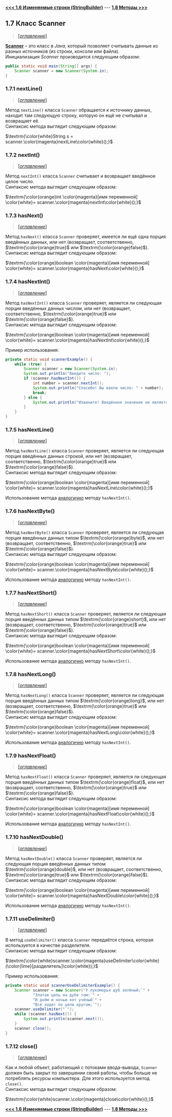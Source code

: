[**<<< 1.6 Изменяемые строки (StringBuilder)**](/conspect/01_06.md/#16-изменяемые-строки-stringbuilder) ---
[**1.8 Методы >>>**](/conspect/01_08.md/#18-методы)

## 1.7 Класс Scanner

> [[_оглавление_]](../README.md/#17-класс-scanner)

[**Scanner**](/conspect/definitions.md/#s) – это класс в _Java_, который позволяет считывать данные из разных источников
(из строки, консоли или файла).  
Инициализация _Scanner_ производится следующим образом:

```java
public static void main(String[] args) {
    Scanner scanner = new Scanner(System.in);
}
```

### 1.7.1 nextLine()

> [[_оглавление_]](../README.md/#17-класс-scanner)

Метод `nextLine()` класса `Scanner` обращается к источнику данных, находит там следующую строку, которую он ещё не
считывал и возвращает её.  
Синтаксис метода выглядит следующим образом:

$\textrm{\color{white}String s = scanner.\color{magenta}nextLine\color{white}();}$

### 1.7.2 nextInt()

> [[_оглавление_]](../README.md/#17-класс-scanner)

Метод `nextInt()` класса `Scanner` считывает и возвращает введённое целое число.  
Синтаксис метода выглядит следующим образом:

$\textrm{\color{orange}int \color{magenta}[имя переменной]
\color{white}= scanner.\color{magenta}nextInt\color{white}();}$

### 1.7.3 hasNext()

> [[_оглавление_]](../README.md/#17-класс-scanner)

Метод `hasNext()` класса `Scanner` проверяет, имеется ли ещё одна порция введённых данных, или нет (возвращает,
соответственно, $\textrm{\color{orange}true}$ или $\textrm{\color{orange}false}$).  
Синтаксис метода выглядит следующим образом:

$\textrm{\color{orange}boolean \color{magenta}[имя переменной]
\color{white}= scanner.\color{magenta}hasNext\color{white}();}$

### 1.7.4 hasNextInt()

> [[_оглавление_]](../README.md/#17-класс-scanner)

Метод `hasNextInt()` класса `Scanner` проверяет, является ли следующая порция введённых данных числом, или нет 
(возвращает, соответственно, $\textrm{\color{orange}true}$ или $\textrm{\color{orange}false}$).  
Синтаксис метода выглядит следующим образом:

$\textrm{\color{orange}boolean \color{magenta}[имя переменной]
\color{white}= scanner.\color{magenta}hasNextInt\color{white}();}$

Пример использования:

```java
private static void scannerExample() {
    while (true) {
        Scanner scanner = new Scanner(System.in);
        System.out.println("Введите число: ");
        if (scanner.hasNextInt()) {
            int number = scanner.nextInt();
            System.out.println("Спасибо! Вы ввели число: " + number);
            break;
        } else {
            System.out.println("Извините! Введённое значение не является числом. Пожалуйста, попробуйте снова.");
        }
    }
}
```

### 1.7.5 hasNextLine()

> [[_оглавление_]](../README.md/#17-класс-scanner)

Метод `hasNextLine()` класса `Scanner` проверяет, является ли следующая порция введённых данных строкой, или нет 
(возвращает, соответственно, $\textrm{\color{orange}true}$ или $\textrm{\color{orange}false}$).  
Синтаксис метода выглядит следующим образом:

$\textrm{\color{orange}boolean \color{magenta}[имя переменной]
\color{white}= scanner.\color{magenta}hasNextLine\color{white}();}$

Использование метода [аналогично](#174-hasnextint) методу `hasNextInt()`.

### 1.7.6 hasNextByte()

> [[_оглавление_]](../README.md/#17-класс-scanner)

Метод `hasNextByte()` класса `Scanner` проверяет, является ли следующая порция введённых данных типом 
$\textrm{\color{orange}byte}$, или нет (возвращает, соответственно, $\textrm{\color{orange}true}$ или 
$\textrm{\color{orange}false}$).  
Синтаксис метода выглядит следующим образом:

$\textrm{\color{orange}boolean \color{magenta}[имя переменной]
\color{white}= scanner.\color{magenta}hasNextByte\color{white}();}$

Использование метода [аналогично](#174-hasnextint) методу `hasNextInt()`.

### 1.7.7 hasNextShort()

> [[_оглавление_]](../README.md/#17-класс-scanner)

Метод `hasNextShort()` класса `Scanner` проверяет, является ли следующая порция введённых данных типом 
$\textrm{\color{orange}short}$, или нет (возвращает, соответственно, $\textrm{\color{orange}true}$ или 
$\textrm{\color{orange}false}$).  
Синтаксис метода выглядит следующим образом:

$\textrm{\color{orange}boolean \color{magenta}[имя переменной]
\color{white}= scanner.\color{magenta}hasNextShort\color{white}();}$

Использование метода [аналогично](#174-hasnextint) методу `hasNextInt()`.

### 1.7.8 hasNextLong()

> [[_оглавление_]](../README.md/#17-класс-scanner)

Метод `hasNextLong()` класса `Scanner` проверяет, является ли следующая порция введённых данных типом 
$\textrm{\color{orange}long}$, или нет (возвращает, соответственно, $\textrm{\color{orange}true}$ или 
$\textrm{\color{orange}false}$).  
Синтаксис метода выглядит следующим образом:

$\textrm{\color{orange}boolean \color{magenta}[имя переменной]
\color{white}= scanner.\color{magenta}hasNextLong\color{white}();}$

Использование метода [аналогично](#174-hasnextint) методу `hasNextInt()`.

### 1.7.9 hasNextFloat()

> [[_оглавление_]](../README.md/#17-класс-scanner)

Метод `hasNextFloat()` класса `Scanner` проверяет, является ли следующая порция введённых данных типом 
$\textrm{\color{orange}float}$, или нет (возвращает, соответственно, $\textrm{\color{orange}true}$ или 
$\textrm{\color{orange}false}$).  
Синтаксис метода выглядит следующим образом:

$\textrm{\color{orange}boolean \color{magenta}[имя переменной]
\color{white}= scanner.\color{magenta}hasNextFloat\color{white}();}$

Использование метода [аналогично](#174-hasnextint) методу `hasNextInt()`.

### 1.7.10 hasNextDouble()

> [[_оглавление_]](../README.md/#17-класс-scanner)

Метод `hasNextDouble()` класса `Scanner` проверяет, является ли следующая порция введённых данных типом 
$\textrm{\color{orange}double}$, или нет (возвращает, соответственно, $\textrm{\color{orange}true}$ или 
$\textrm{\color{orange}false}$).  
Синтаксис метода выглядит следующим образом:

$\textrm{\color{orange}boolean \color{magenta}[имя переменной]
\color{white}= scanner.\color{magenta}hasNextDouble\color{white}();}$

Использование метода [аналогично](#174-hasnextint) методу `hasNextInt()`.

### 1.7.11 useDelimiter()

> [[_оглавление_]](../README.md/#17-класс-scanner)

В метод `useDelimiter()` класса `Scanner` передаётся строка, которая используется в качестве разделителя.  
Синтаксис метода выглядит следующим образом:

$\textrm{\color{white}scanner.\color{magenta}useDelimiter\color{white}(\color{lime}[разделитель]\color{white});}$

Пример использования:

```java
private static void scannerUseDelimiterExample() {
    Scanner scanner = new Scanner("У лукоморья дуб зелёный;`" +
            "Златая цепь на дубе том:`" +
            "И днём и ночью кот учёный`" +
            "Всё ходит по цепи кругом;`");
    scanner.useDelimiter("`");
    while (scanner.hasNext()) {
        System.out.println(scanner.next());
    }
    scanner.close();
}
```

### 1.7.12 close()

> [[_оглавление_]](../README.md/#17-класс-scanner)

Как и любой объект, работающий с потоками ввода-вывода, `Scanner` должен быть закрыт по завершении своей работы, чтобы
больше не потреблять ресурсы компьютера. Для этого используется метод `close()`.  
Синтаксис метода выглядит следующим образом:

$\textrm{\color{white}scanner.\color{magenta}close\color{white}();}$

[**<<< 1.6 Изменяемые строки (StringBuilder)**](/conspect/01_06.md/#16-изменяемые-строки-stringbuilder) ---
[**1.8 Методы >>>**](/conspect/01_08.md/#18-методы)